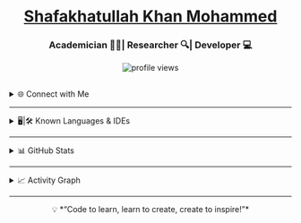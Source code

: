 <h1 align="center"><a href="http://shafakhat.is-best.next/">Shafakhatullah Khan Mohammed</a></h1> 
<h3 align="center"> Academician 👨‍🏫| Researcher 🔍| Developer 💻</h3>  

<p align="center">  
  <img src="https://komarev.com/ghpvc/?username=shafakhat&label=Profile%20views&color=0e75b6&style=flat" alt="profile views" />  
</p>

##
<details>
<summary>🌐 Connect with Me </summary>
<p align="center">  
  <a href="http://shafakhat.is-best.net" target="_blank">  
    <img src="https://img.shields.io/badge/Website-shafakhat.is--best.net-blue?style=for-the-badge&logo=google-chrome" />  
  </a>  
  <a href="mailto:shafakhat91@gmail.com">  
    <img src="https://img.shields.io/badge/Email-Contact-informational?style=for-the-badge&logo=gmail" />  
  </a>  
  <a href="https://www.linkedin.com/in/shafakhatullah-khan-mohammed-335962a8/">  
    <img src="https://img.shields.io/badge/LinkedIn-0077B5?style=for-the-badge&logo=linkedin&logoColor=white" />  
  </a>  
  <a href="https://github.com/shafakhat">  
    <img src="https://img.shields.io/badge/GitHub-Profile-black?style=for-the-badge&logo=github" />  
  </a>  
</p> 
</details>

<hr/>

<details>
<summary>🖥️|🛠️ Known Languages & IDEs</summary>

<p align="center">  
  <img src="https://skillicons.dev/icons?i=python,java,cs,dotnet,javascript,html,css,php,flutter,jquery,git,linux,haskell,mysql,laravel,maven,visualstudio" />  
</p>  

##

<p align="center">  
  <img src="https://skillicons.dev/icons?i=eclipse,idea,vscode,sublime,latex," />  
</p>  

</details>

<hr/>

<details>
<summary>📊 GitHub Stats</summary>

<p align="center">  
  <img src="https://github-readme-stats.vercel.app/api?username=shafakhat&show_icons=true&theme=radical" alt="GitHub Stats" />  
</p>  

<p align="center">  
  <img src="https://github-readme-streak-stats.herokuapp.com/?user=shafakhat&theme=radical" alt="GitHub Streak" />  
</p>  

<p align="center">  
  <img src="https://github-readme-stats.vercel.app/api/top-langs/?username=shafakhat&layout=compact&theme=radical" alt="Top Languages" />  
</p>  
</details>

<hr/>

<details>
  <summary>📈 Activity Graph  </summary>

[![Shafakhat's github activity graph](https://github-readme-activity-graph.vercel.app/graph?username=shafakhat&bg_color=0d1117&color=58a6ff&line=58a6ff&point=ffffff&area=true&hide_border=true)](https://github.com/shafakhat/github-readme-activity-graph)  
</details>

<hr/>


<p align="center">  💡 *“Code to learn, learn to create, create to inspire!”*  </p>
